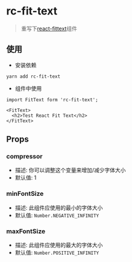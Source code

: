 # rc-fit-text

> 重写下[react-fittext](https://github.com/gianu/react-fittext)组件

## 使用

* 安装依赖

```
yarn add rc-fit-text
```

* 组件中使用

```
import FitText form 'rc-fit-text';

<FitText> 
  <h2>Test React Fit Text</h2> 
</FitText>
```

## Props

### compressor

* 描述: 你可以调整这个变量来增加/减少字体大小
* 默认值: 1

### minFontSize

* 描述: 此组件应使用的最小的字体大小
* 默认值: `Number.NEGATIVE_INFINITY`

### maxFontSize

* 描述: 此组件应使用的最大的字体大小
* 默认值: `Number.POSITIVE_INFINITY`
